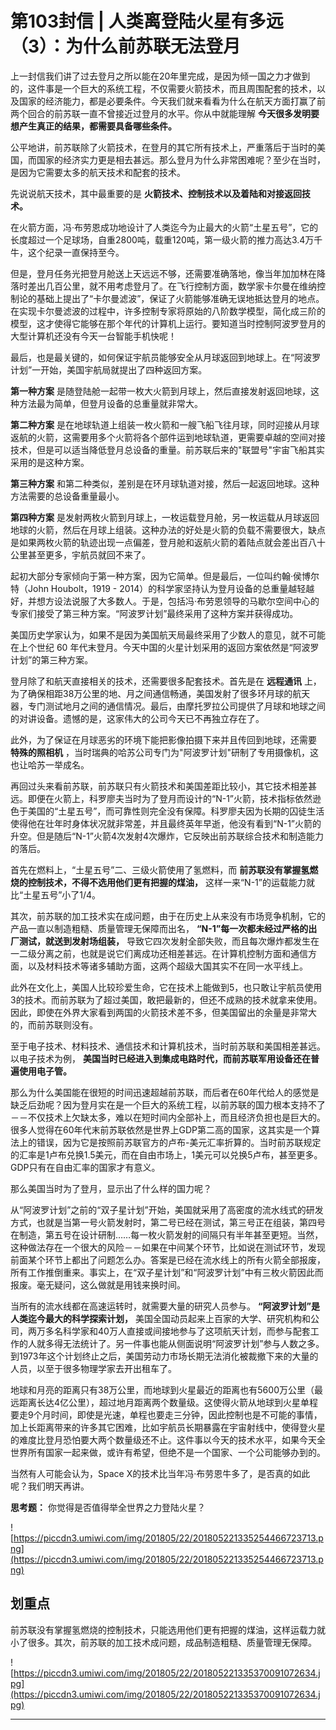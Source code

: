 # 第103封信 | 人类离登陆火星有多远（3）：为什么前苏联无法登月

上一封信我们讲了过去登月之所以能在20年里完成，是因为倾一国之力才做到的，这件事是一个巨大的系统工程，不仅需要火箭技术，而且周围配套的技术，以及国家的经济能力，都是必要条件。今天我们就来看看为什么在航天方面打赢了前两个回合的前苏联一直不曾接近过登月的水平。你从中就能理解 **今天很多发明要想产生真正的结果，都需要具备哪些条件。**

公平地讲，前苏联除了火箭技术，在登月的其它所有技术上，严重落后于当时的美国，而国家的经济实力更是相去甚远。那么登月为什么非常困难呢？至少在当时，是因为它需要太多的航天技术和配套的技术。

先说说航天技术，其中最重要的是 **火箭技术、控制技术以及着陆和对接返回技术。**

在火箭方面，冯·布劳恩成功地设计了人类迄今为止最大的火箭“土星五号”，它的长度超过一个足球场，自重2800吨，载重120吨，第一级火箭的推力高达3.4万千牛，这个纪录一直保持至今。

但是，登月任务光把登月舱送上天远远不够，还需要准确落地，像当年加加林在降落时差出几百公里，就不用考虑登月了。在飞行控制方面，数学家卡尔曼在维纳控制论的基础上提出了“卡尔曼滤波”，保证了火箭能够准确无误地抵达登月的地点。在实现卡尔曼滤波的过程中，许多控制专家将原始的八阶数学模型，简化成三阶的模型，这才使得它能够在那个年代的计算机上运行。要知道当时控制阿波罗登月的大型计算机还没有今天一台智能手机快呢！

最后，也是最关键的，如何保证宇航员能够安全从月球返回到地球上。在“阿波罗计划”一开始，美国宇航局就提出了四种返回方案。

 **第一种方案** 是随登陆舱一起带一枚大火箭到月球上，然后直接发射返回地球，这种方法最为简单，但登月设备的总重量就非常大。

 **第二种方案** 是在地球轨道上组装一枚火箭和一艘飞船飞往月球，同时迎接从月球返航的火箭，这需要用多个火箭将各个部件运到地球轨道，更需要卓越的空间对接技术，但是可以适当降低登月总设备的重量。前苏联后来的"联盟号"宇宙飞船其实采用的是这种方案。

 **第三种方案** 和第二种类似，差别是在环月球轨道对接，然后一起返回地球。这种方法需要的总设备重量最小。

 **第四种方案** 是发射两枚火箭到月球上，一枚运载登月舱，另一枚运载从月球返回地球的火箭，然后在月球上组装。这种办法的好处是火箭的负载不需要很大，缺点是如果两枚火箭的轨迹出现一点偏差，登月舱和返航火箭的着陆点就会差出百八十公里甚至更多，宇航员就回不来了。

起初大部分专家倾向于第一种方案，因为它简单。但是最后，一位叫约翰·侯博尔特（John Houbolt，1919 - 2014）的科学家坚持认为登月设备的总重量越轻越好，并想方设法说服了大多数人。于是，包括冯·布劳恩领导的马歇尔空间中心的专家们接受了第三种方案。“阿波罗计划”最终采用了这种方案并获得成功。

美国历史学家认为，如果不是因为美国航天局最终采用了少数人的意见，就不可能在上个世纪 60 年代末登月。今天中国的火星计划采用的返回方案依然是“阿波罗计划”的第三种方案。

登月除了和航天直接相关的技术，还需要很多配套技术。首先是在 **远程通讯** 上，为了确保相距38万公里的地、月之间通信畅通，美国发射了很多环月球的航天器，专门测试地月之间的通信情况。最后，由摩托罗拉公司提供了月球和地球之间的对讲设备。遗憾的是，这家伟大的公司今天已不再独立存在了。

此外，为了保证在月球恶劣的环境下能把影像拍摄下来并且传回到地球，还需要 **特殊的照相机** ，当时瑞典的哈苏公司专门为"阿波罗计划"研制了专用摄像机，这也让哈苏一举成名。

再回过头来看前苏联，前苏联只有火箭技术和美国差距比较小，其它技术相差甚远。即便在火箭上，科罗廖夫当时为了登月而设计的“N-1”火箭，技术指标依然逊色于美国的“土星五号”，而可靠性则完全没有保障。科罗廖夫因为长期的囚徒生活使得他在壮年时身体状况就非常差，并且最终英年早逝，他没有看到“N-1”火箭的升空。但是随后“N-1”火箭4次发射4次爆炸，它反映出前苏联综合技术和制造能力的落后。

首先在燃料上，“土星五号”二、三级火箭使用了氢燃料，而 **前苏联没有掌握氢燃烧的控制技术，不得不选用他们更有把握的煤油，** 这样一来“N-1”的运载能力就比“土星五号”小了1/4。

其次，前苏联的加工技术实在成问题，由于在历史上从来没有市场竞争机制，它的产品一直以制造粗糙、质量管理无保障而出名， **“N-1”每一次都未经过严格的出厂测试，就送到发射场组装，** 导致它四次发射全部失败，而且每次爆炸都发生在一二级分离之前，也就是说它们离成功还相差甚远。在计算机控制方面和通信方面，以及材料技术等诸多辅助方面，这两个超级大国其实不在同一水平线上。

此外在文化上，美国人比较珍爱生命，它在技术上能做到5，也只敢让宇航员使用3的技术。而前苏联为了超过美国，敢把最新的，但还不成熟的技术就拿来使用。因此，即使在外界大家看到两国的火箭技术差不多，但美国留出的余量是非常大的，而前苏联则没有。

至于电子技术、材料技术、通信技术和计算机技术，当时前苏联和美国相差甚远。以电子技术为例， **美国当时已经进入到集成电路时代，而前苏联军用设备还在普遍使用电子管。**

那么为什么美国能在很短的时间迅速超越前苏联，而后者在60年代给人的感觉是缺乏后劲呢？因为登月实在是一个巨大的系统工程，以前苏联的国力根本支持不了－－不仅技术上欠缺太多，难以在短时间内全部补上，而且经济负担也是巨大的。很多人觉得在60年代末前苏联依然是世界上GDP第二高的国家，这其实是一个算法上的错误，因为它是按照前苏联官方的卢布-美元汇率折算的。当时前苏联规定的汇率是1卢布兑换1.5美元，而在自由市场上，1美元可以兑换5卢布，甚至更多。GDP只有在自由汇率的国家才有意义。

那么美国当时为了登月，显示出了什么样的国力呢？

从“阿波罗计划”之前的“双子星计划”开始，美国就采用了高密度的流水线式的研发方式，也就是当第一号火箭发射时，第二号已经在测试，第三号正在组装，第四号在制造，第五号在设计研制……每一枚火箭发射的间隔只有半年甚至更短。当然，这种做法存在一个很大的风险－－如果在中间某个环节，比如说在测试环节，发现前面某个环节上都出了问题怎么办。答案是已经在流水线上的所有火箭全部报废，所有工作推倒重来。事实上，在“双子星计划”和“阿波罗计划”中有三枚火箭因此而报废。毫无疑问，这么做就是用钱来换时间。

当所有的流水线都在高速运转时，就需要大量的研究人员参与。 **“阿波罗计划”是人类迄今最大的科学探索计划，** 美国全国动员起来上百家的大学、研究机构和公司，两万多名科学家和40万人直接或间接地参与了这项航天计划，而参与配套工作的人就多得无法统计了。另一件事也能从侧面说明“阿波罗计划”参与人数之多。到1973年这个计划终止之后，美国劳动力市场长期无法消化被裁撤下来的大量的人员，以至于很多物理学家去开出租车了。

地球和月亮的距离只有38万公里，而地球到火星最近的距离也有5600万公里（最远距离长达4亿公里），超过地月距离两个数量级。这使得火箭从地球到火星单程要走9个月时间，即使是光速，单程也要走三分钟，因此控制也是不可能的事情，加上长距离带来的许多其它困难，比如宇航员长期暴露在宇宙射线中，使得登火星的难度比登月恐怕要大两个数量级还不止。这件事以今天的技术水平，如果今天全世界所有国家一起来做，或许有希望，但绝不是一个国家、一个公司能够办到的。

当然有人可能会认为，Space X的技术比当年冯·布劳恩牛多了，是否真的如此呢？我们明天再讲。

 **思考题：** 你觉得是否值得举全世界之力登陆火星？

![https://piccdn3.umiwi.com/img/201805/22/201805221335254466723713.png](https://piccdn3.umiwi.com/img/201805/22/201805221335254466723713.png)

## 划重点

前苏联没有掌握氢燃烧的控制技术，只能选用他们更有把握的煤油，这样运载力就小了很多。其次，前苏联的加工技术成问题，成品制造粗糙、质量管理无保障。

![https://piccdn3.umiwi.com/img/201805/22/201805221335370091072634.jpg](https://piccdn3.umiwi.com/img/201805/22/201805221335370091072634.jpg)

---
